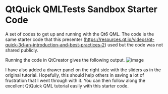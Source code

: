 # QtQuick QMLTests Sandbox Starter Code
A set of codes to get up and running with the Qt6 QML. The code is the same starter code that this presenter (https://resources.qt.io/videos/qt-quick-3d-an-introduction-and-best-practices-2) used but the code was not shared publicly.

Running the code in QtCreator gives the following output. 
![image](https://user-images.githubusercontent.com/1354859/167233894-72f81e1e-5cc3-425f-9d16-0d2b5dd19247.png)

I have also added a drawer panel on the right side with the sliders as in the original tutorial. Hopefully, this should help others in saving a lot of frustration that I went through with it. You can then follow along the excellent QtQuick QML tutorial easily with this starter code.
